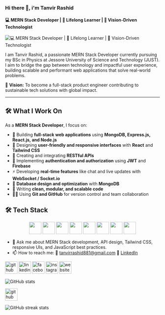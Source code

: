 ### Hi there 👋, i'm Tanvir Rashid
#### 💻 MERN Stack Developer | 🚀 Lifelong Learner | 🎯 Vision-Driven Technologist
![💻 MERN Stack Developer | 🚀 Lifelong Learner | 🎯 Vision-Driven Technologist](https://i.ibb.co.com/DHnjF7ht/Screenshot-from-2025-05-02-00-55-27.png)

I am Tanvir Rashid, a passionate MERN Stack Developer currently pursuing my BSc in Physics at Jessore University of Science and Technology (JUST). I aim to bridge the gap between technology and impactful user experience, building scalable and performant web applications that solve real-world problems. 

🧠 **Vision:** To become a full-stack product engineer contributing to sustainable tech solutions with global impact.

---

## 🛠️ What I Work On

As a **MERN Stack Developer**, I focus on:

- 🧩 Building **full-stack web applications** using **MongoDB, Express.js, React.js, and Node.js**
- 🎨 Designing **user-friendly and responsive interfaces** with **React** and **Tailwind CSS**
- 🔗 Creating and integrating **RESTful APIs**
- 🔐 Implementing **authentication and authorization** using **JWT** and **Firebase**
- ⚡ Developing **real-time features** like chat and live updates with **WebSocket / Socket.io**
- 🧠 **Database design and optimization** with **MongoDB**
- 🧼 Writing **clean, modular, and scalable code**
- 🧑‍💻 Using **Git and GitHub** for version control and team collaboration


## 🛠️ Tech Stack

<p align="center">
  <img src="https://cdn.jsdelivr.net/gh/devicons/devicon/icons/mongodb/mongodb-original.svg" width="40" height="40"/>
  <img src="https://cdn.jsdelivr.net/gh/devicons/devicon/icons/express/express-original.svg" width="40" height="40"/>
  <img src="https://cdn.jsdelivr.net/gh/devicons/devicon/icons/react/react-original.svg" width="40" height="40"/>
  <img src="https://cdn.jsdelivr.net/gh/devicons/devicon/icons/nodejs/nodejs-original.svg" width="40" height="40"/>
  <img src="https://cdn.jsdelivr.net/gh/devicons/devicon/icons/javascript/javascript-original.svg" width="40" height="40"/>
  <img src="https://cdn.jsdelivr.net/gh/devicons/devicon/icons/html5/html5-original.svg" width="40" height="40"/>
  <img src="https://cdn.jsdelivr.net/gh/devicons/devicon/icons/css3/css3-original.svg" width="40" height="40"/>
  <img src="https://cdn.jsdelivr.net/gh/devicons/devicon/icons/git/git-original.svg" width="40" height="40"/>
</p>


- 💬 Ask me about MERN Stack development, API design, Tailwind CSS, responsive UIs, and JavaScript best practices. 
- 📫 How to reach me:   📧 [tanvirrashid881@gmail.com](mailto:tanvirrashid881@gmail.com)     💼 [LinkedIn](https://www.linkedin.com/in/tanvirrashid881) 


[<img src='https://cdn.jsdelivr.net/npm/simple-icons@3.0.1/icons/github.svg' alt='github' height='40'>](https://github.com/MohammadTanvir881)  [<img src='https://cdn.jsdelivr.net/npm/simple-icons@3.0.1/icons/linkedin.svg' alt='linkedin' height='40'>](https://www.linkedin.com/in/tanvirrashid881/)  [<img src='https://cdn.jsdelivr.net/npm/simple-icons@3.0.1/icons/facebook.svg' alt='facebook' height='40'>](https://www.facebook.com/mohammad.tanvir.114)  [<img src='https://cdn.jsdelivr.net/npm/simple-icons@3.0.1/icons/instagram.svg' alt='instagram' height='40'>](https://www.instagram.com/mohammadtanvirfardin/)  [<img src='https://cdn.jsdelivr.net/npm/simple-icons@3.0.1/icons/icloud.svg' alt='website' height='40'>](https://new-portfolio-sage-three.vercel.app/)  

![GitHub stats](https://github-readme-stats.vercel.app/api?username=MohammadTanvir881&show_icons=true)  

[<img src='https://cdn.jsdelivr.net/npm/simple-icons@3.0.1/icons/github.svg' alt='github' height='40'>](https://github.com/d3we)  

![GitHub streak stats](https://streak-stats.demolab.com/?user=d3we)  


